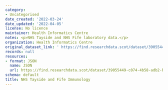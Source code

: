 ```yaml
---
category:
- Uncategorised
date_created: '2022-03-24'
date_updated: '2022-04-05'
license: No licence
maintainer: Health Informatics Centre
notes: <p>NHS Tayside and NHS Fife laboratory data.</p>
organization: Health Informatics Centre
original_dataset_link: ' https://find.researchdata.scot/dataset/39055449-c074-4b58-adb2-b1c0d2441c4d'
records: null
resources:
- format: JSON
  name: JSON
  url: https://find.researchdata.scot/dataset/39055449-c074-4b58-adb2-b1c0d2441c4d/resource/39055449-c074-4b58-adb2-b1c0d2441c4d/download/datadictionary.json
schema: default
title: NHS Tayside and Fife Immunology
---
```

